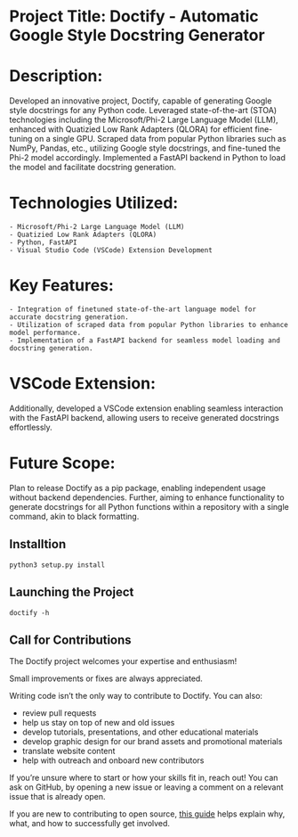 # Project Title: Doctify - Automatic Google Style Docstring Generator
 
# Description:

Developed an innovative project, Doctify, capable of generating Google style docstrings for any Python code. Leveraged state-of-the-art (STOA) technologies including the Microsoft/Phi-2 Large Language Model (LLM), enhanced with Quatizied Low Rank Adapters (QLORA) for efficient fine-tuning on a single GPU. Scraped data from popular Python libraries such as NumPy, Pandas, etc., utilizing Google style docstrings, and fine-tuned the Phi-2 model accordingly. Implemented a FastAPI backend in Python to load the model and facilitate docstring generation.

# Technologies Utilized:

    - Microsoft/Phi-2 Large Language Model (LLM)
    - Quatizied Low Rank Adapters (QLORA)
    - Python, FastAPI
    - Visual Studio Code (VSCode) Extension Development

# Key Features:

    - Integration of finetuned state-of-the-art language model for accurate docstring generation.
    - Utilization of scraped data from popular Python libraries to enhance model performance.
    - Implementation of a FastAPI backend for seamless model loading and docstring generation.

# VSCode Extension:
Additionally, developed a VSCode extension enabling seamless interaction with the FastAPI backend, allowing users to receive generated docstrings effortlessly.

# Future Scope:
Plan to release Doctify as a pip package, enabling independent usage without backend dependencies. Further, aiming to enhance functionality to generate docstrings for all Python functions within a repository with a single command, akin to black formatting.


## Installtion
```
python3 setup.py install
```

## Launching the Project
```
doctify -h
```


Call for Contributions
----------------------

The Doctify project welcomes your expertise and enthusiasm!

Small improvements or fixes are always appreciated.

Writing code isn’t the only way to contribute to Doctify. You can also:
- review pull requests
- help us stay on top of new and old issues
- develop tutorials, presentations, and other educational materials
- develop graphic design for our brand assets and promotional materials
- translate website content
- help with outreach and onboard new contributors

If you’re unsure where to start or how your skills fit in, reach out! You can
ask on GitHub, by opening a new issue or leaving a
comment on a relevant issue that is already open.

If you are new to contributing to open source, [this
guide](https://opensource.guide/how-to-contribute/) helps explain why, what,
and how to successfully get involved.
